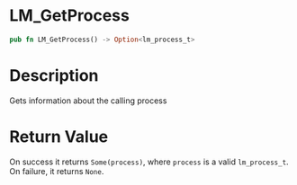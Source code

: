 # LM_GetProcess

```rust
pub fn LM_GetProcess() -> Option<lm_process_t>
```

# Description

Gets information about the calling process

# Return Value

On success it returns `Some(process)`, where `process` is a valid `lm_process_t`. On failure, it returns `None`.

